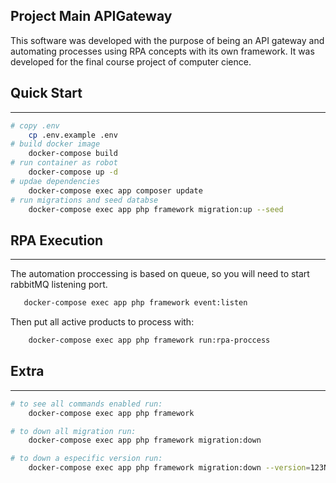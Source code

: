 ## Project Main APIGateway
This software was developed with the purpose of being an API gateway and automating processes using RPA concepts with its own framework. It was developed for the final course project of computer cience.

## Quick Start
---
```bash
# copy .env
    cp .env.example .env
# build docker image
    docker-compose build
# run container as robot
    docker-compose up -d
# updae dependencies
    docker-compose exec app composer update
# run migrations and seed databse
    docker-compose exec app php framework migration:up --seed
```
## RPA Execution
---
The automation proccessing is based on queue, so you will need to start rabbitMQ listening port.
 ```bash
    docker-compose exec app php framework event:listen
 ```

Then put all active products to process with:
``` bash
    docker-compose exec app php framework run:rpa-proccess
```

## Extra
---

```bash
# to see all commands enabled run:
    docker-compose exec app php framework

# to down all migration run:
    docker-compose exec app php framework migration:down

# to down a especific version run:
    docker-compose exec app php framework migration:down --version=123NameOfYourVersion
```